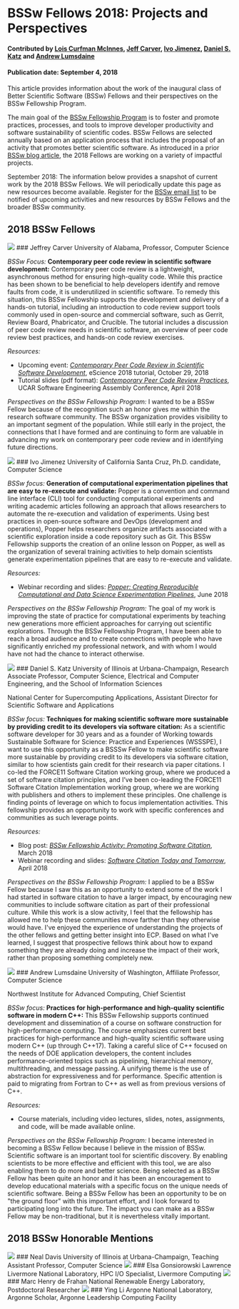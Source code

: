 # BSSw Fellows 2018: Projects and Perspectives

#### Contributed by [Lois Curfman McInnes](https://github.com/curfman "Lois Curfman McInnes GitHub Profile"), [Jeff Carver](https://github.com/JeffCarver "Jeff Carver GitHub Profile"), [Ivo Jimenez](https://github.com/ivotron "Ivo Jimenez GitHub Profile"), [Daniel S. Katz](https://github.com/danielskatz "Daniel S. Katz GitHub Profile") and [Andrew Lumsdaine](https://github.com/lums658 "Andrew Lumsdaine GitHub Profile")

#### Publication date: September 4, 2018

<!-- deck text start -->
This article provides information about the work of the inaugural class of Better Scientific Software (BSSw) Fellows and their perspectives on the BSSw Fellowship Program.  
<!-- deck text end -->

The main goal of the [BSSw Fellowship Program](https://bssw.io/fellowship) is to foster and promote practices, processes, and tools to improve developer productivity and software sustainability of scientific codes. BSSw Fellows are selected annually based on an application process that includes the proposal of an activity that promotes better scientific software. As introduced in a prior [BSSw blog article](https://bssw.io/blog_posts/introducing-the-2018-bssw-fellows), the 2018 Fellows are working on a variety of impactful projects. 

September 2018: The information below provides a snapshot of current work by the 2018 BSSw Fellows.  We will periodically update this page as new resources become available.  Register for the [BSSw email list](https://bssw.io/pages/receive-our-email-digest) to be notified of upcoming activities and new resources by BSSw Fellows and the broader BSSw community.

<!--- --------------- --->
## 2018 BSSw Fellows

<img src='../../images/Fell_carver.jpg' class='logo' />
### Jeffrey Carver
University of Alabama, Professor, Computer Science

*BSSw Focus:* **Contemporary peer code review in scientific software development:**  Contemporary peer code review is a lightweight, asynchronous method for ensuring high-quality code. While this practice has been shown to be beneficial to help developers identify and remove faults from code, it is underutilized in scientific software. To remedy this situation, this BSSw Fellowship supports the development and delivery of a hands-on tutorial, including an introduction to code review support tools commonly used in open-source and commercial software, such as Gerrit, Review Board, Phabricator, and Crucible.  The tutorial includes a discussion of peer code review needs in scientific software, an overview of peer code review best practices, and hands-on code review exercises.

*Resources:*
* Upcoming event: [*Contemporary Peer Code Review in Scientific Software Development*](../../Events/eScienceTutorial.md), eScience 2018 tutorial, October 29, 2018
* Tutorial slides (pdf format): [*Contemporary Peer Code Review Practices*](https://se4science.org/tutorials/Peer-Code-Review.pdf), UCAR Software Engineering Assembly Conference, April 2018

*Perspectives on the BSSw Fellowship Program:* I wanted to be a BSSw Fellow because of the recognition such an honor gives me within the research software community. The BSSw organization provides visibility to an important segment of the population. While still early in the project, the connections that I have formed and are continuing to form are valuable in advancing my work on contemporary peer code review and in identifying future directions.

<!--- --------------- --->

<img src='../../images/Fell_jiminez.jpg' class='logo' />
### Ivo Jimenez
University of California Santa Cruz, Ph.D. candidate, Computer Science

*BSSw focus:* **Generation of computational experimentation pipelines that are easy to re-execute and validate:** Popper is a convention and command line interface (CLI) tool for conducting computational experiments and writing academic articles following an approach that allows researchers to automate the re-execution and validation of experiments.  Using best practices in open-source software and DevOps (development and operations), Popper helps researchers organize artifacts associated with a scientific exploration inside a code repository such as Git. This BSSw Fellowship supports the creation of an online lesson on Popper, as well as the organization of several training activities to help domain scientists generate experimentation pipelines that are easy to re-execute and validate.

*Resources:*
* Webinar recording and slides: [*Popper: Creating Reproducible Computational and Data Science Experimentation Pipelines*](https://ideas-productivity.org/resources/series/hpc-best-practices-webinars/#webinar019), June 2018

*Perspectives on the BSSw Fellowship Program:* The goal of my work is improving the state of practice for computational experiments by teaching new generations more efficient approaches for carrying out scientific explorations.  Through the BSSw Fellowship Program, I have been able to reach a broad audience and to create connections with people who have significantly enriched my professional network, and with whom I would have not had the chance to interact otherwise.  

<!--- --------------- --->
<img src='../../images/Fell_katz.jpg' class='logo' />
### Daniel S. Katz</b>     
University of Illinois at Urbana-Champaign, Research Associate Professor, Computer Science, Electrical and Computer Engineering, and the School of Information Sciences

National Center for Supercomputing Applications, Assistant Director for Scientific Software and Applications

*BSSw focus:* **Techniques for making scientific software more sustainable by providing credit to its developers via software citation:** As a scientific software developer for 30 years and as a founder of Working towards Sustainable Software for Science: Practice and Experiences (WSSSPE), I want to use this opportunity as a BSSSw Fellow to make scientific software more sustainable by providing credit to its developers via software citation, similar to how scientists gain credit for their research via paper citations. I co-led the FORCE11 Software Citation working group, where we produced a set of software citation principles, and I’ve been co-leading the FORCE11 Software Citation Implementation working group, where we are working with publishers and others to implement these principles. One challenge is finding points of leverage on which to focus implementation activities. This fellowship provides an opportunity to work with specific conferences and communities as such leverage points. 

*Resources:*
* Blog post: [*BSSw Fellowship Activity: Promoting Software Citation*](https://bssw.io/blog_posts/bssw-fellowship-activity-promoting-software-citation), March 2018
* Webinar recording and slides: [*Software Citation Today and Tomorrow*](https://ideas-productivity.org/resources/series/hpc-best-practices-webinars/#webinar017), April 2018

*Perspectives on the BSSw Fellowship Program:* I applied to be a BSSw Fellow because I saw this as an opportunity to extend some of the work I had started in software citation to have a larger impact, by encouraging new communities to include software citation as part of their professional culture. While this work is a slow activity, I feel that the fellowship has allowed me to help these communities move farther than they otherwise would have. I've enjoyed the experience of understanding the projects of the other fellows and getting better insight into ECP. Based on what I've learned, I suggest that prospective fellows think about how to expand something they are already doing and increase the impact of their work, rather than proposing something completely new.

<!--- --------------- --->
<img src='../../images/Fell_lumsdaine.jpg' class='logo' />
### Andrew Lumsdaine
University of Washington, Affiliate Professor, Computer Science

Northwest Institute for Advanced Computing, Chief Scientist

*BSSw focus:* **Practices for high-performance and high-quality scientific software in modern C++:** This BSSw Fellowship supports continued development and dissemination of a course on software construction for high-performance computing.  The course emphasizes current best practices for high-performance and high-quality scientific software using modern C++ (up through C++17).  Taking a careful slice of C++ focused on the needs of DOE application developers, the content includes performance-oriented topics such as pipelining, hierarchical memory, multithreading, and message passing.  A unifying theme is the use of abstraction for expressiveness and for performance.  Specific attention is paid to migrating from Fortran to C++ as well as from previous versions of C++.  

*Resources:* 
* Course materials, including video lectures, slides, notes, assignments, and code, will be made available online.

*Perspectives on the BSSw Fellowship Program:*  I became interested in becoming a BSSw Fellow because I believe in the mission of BSSw.  Scientific software is an important tool for scientific discovery.  By enabling scientists to be more effective and efficient with this tool, we are also enabling them to do more and better science.  Being selected as a BSSw Fellow has been quite an honor and it has been an encouragement to develop educational materials with a specific focus on the unique needs of scientific software.  Being a BSSw Fellow has been an opportunity to be on "the ground floor" with this important effort, and I look forward to participating long into the future.  The impact you can make as a BSSw Fellow may be non-traditional, but it is nevertheless vitally important.

<!--- --------------- --->
## 2018 BSSw Honorable Mentions

<img src='../../images/HM_davis.jpg' class='logo' />
### Neal Davis 
University of Illinois at Urbana-Champaign, Teaching Assistant Professor, Computer Science

<img src='../../images/HM_gonsiorowski.jpg' class='logo' />
### Elsa Gonsiorowski
Lawrence Livermore National Laboratory, HPC I/O Specialist, Livermore Computing

<img src='../../images/HM_henrydefrahan.jpg' class='logo' />
### Marc Henry de Frahan
National Renewable Energy Laboratory, Postdoctoral Researcher

<img src='../../images/HM_li.jpg' class='logo' />
### Ying Li
Argonne National Laboratory, Argonne Scholar, Argonne Leadership Computing Facility


<!---
Publish: yes
Pinned: no
RSS Update: 2018-09-04
Topics: projects and organizations
Track: bssw fellowship
--->
